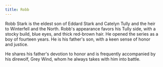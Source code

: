 ```yaml
---
title: Robb
---
```


Robb Stark is the eldest son of Eddard Stark and Catelyn Tully and the heir to Winterfell and the North. Robb's appearance favors his Tully side, with a stocky build, blue eyes, and thick red-brown hair. He opened the series as a boy of fourteen years. He is his father's son, with a keen sense of honor and justice.

He shares his father's devotion to honor and is frequently accompanied by his direwolf, Grey Wind, whom he always takes with him into battle. 


